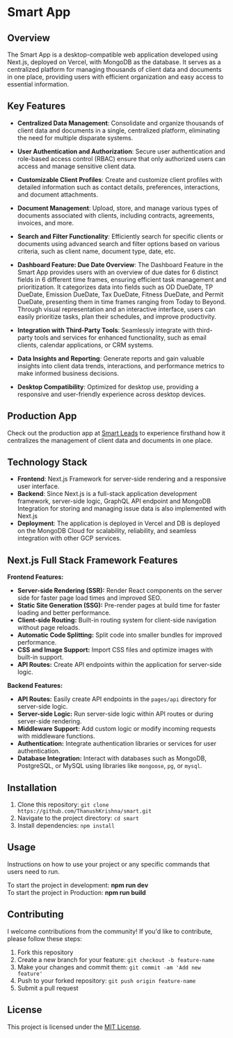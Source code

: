 # Smart App

## Overview

The Smart App is a desktop-compatible web application developed using Next.js, deployed on Vercel, with MongoDB as the database. It serves as a centralized platform for managing thousands of client data and documents in one place, providing users with efficient organization and easy access to essential information.

## Key Features

- **Centralized Data Management**: Consolidate and organize thousands of client data and documents in a single, centralized platform, eliminating the need for multiple disparate systems.

- **User Authentication and Authorization**: Secure user authentication and role-based access control (RBAC) ensure that only authorized users can access and manage sensitive client data.

- **Customizable Client Profiles**: Create and customize client profiles with detailed information such as contact details, preferences, interactions, and document attachments.

- **Document Management**: Upload, store, and manage various types of documents associated with clients, including contracts, agreements, invoices, and more.

- **Search and Filter Functionality**: Efficiently search for specific clients or documents using advanced search and filter options based on various criteria, such as client name, document type, date, etc.

- **Dashboard Feature: Due Date Overview**: The Dashboard Feature in the Smart App provides users with an overview of due dates for 6 distinct fields in 6 different time frames, ensuring efficient task management and prioritization. It categorizes data into fields such as OD DueDate, TP DueDate, Emission DueDate, Tax DueDate, Fitness DueDate, and Permit DueDate, presenting them in time frames ranging from Today to Beyond. Through visual representation and an interactive interface, users can easily prioritize tasks, plan their schedules, and improve productivity.

- **Integration with Third-Party Tools**: Seamlessly integrate with third-party tools and services for enhanced functionality, such as email clients, calendar applications, or CRM systems.

- **Data Insights and Reporting**: Generate reports and gain valuable insights into client data trends, interactions, and performance metrics to make informed business decisions.

- **Desktop Compatibility**: Optimized for desktop use, providing a responsive and user-friendly experience across desktop devices.

## Production App

Check out the production app at [Smart Leads](https://www.smartleads.co.in) to experience firsthand how it centralizes the management of client data and documents in one place.

## Technology Stack

- **Frontend**: Next.js Framework for server-side rendering and a responsive user interface.
- **Backend**: Since Next.js is a full-stack application development framework, server-side logic, GraphQL API endpoint and MongoDB Integration for storing and managing issue data is also implemented with Next.js
- **Deployment**: The application is deployed in Vercel and DB is deployed on the MongoDB Cloud for scalability, reliability, and seamless integration with other GCP services.

## Next.js Full Stack Framework Features

**Frontend Features:**

- **Server-side Rendering (SSR):** Render React components on the server side for faster page load times and improved SEO.
- **Static Site Generation (SSG):** Pre-render pages at build time for faster loading and better performance.
- **Client-side Routing:** Built-in routing system for client-side navigation without page reloads.
- **Automatic Code Splitting:** Split code into smaller bundles for improved performance.
- **CSS and Image Support:** Import CSS files and optimize images with built-in support.
- **API Routes:** Create API endpoints within the application for server-side logic.

**Backend Features:**

- **API Routes:** Easily create API endpoints in the `pages/api` directory for server-side logic.
- **Server-side Logic:** Run server-side logic within API routes or during server-side rendering.
- **Middleware Support:** Add custom logic or modify incoming requests with middleware functions.
- **Authentication:** Integrate authentication libraries or services for user authentication.
- **Database Integration:** Interact with databases such as MongoDB, PostgreSQL, or MySQL using libraries like `mongoose`, `pg`, or `mysql`.

  
## Installation

1. Clone this repository: `git clone https://github.com/ThanushKrishna/smart.git`
2. Navigate to the project directory: `cd smart`
3. Install dependencies: `npm install`

## Usage

Instructions on how to use your project or any specific commands that users need to run.

To start the project in development: **npm run dev**
<br/>
To start the project in Production: **npm run build**


## Contributing

I welcome contributions from the community! If you'd like to contribute, please follow these steps:
1. Fork this repository
2. Create a new branch for your feature: `git checkout -b feature-name`
3. Make your changes and commit them: `git commit -am 'Add new feature'`
4. Push to your forked repository: `git push origin feature-name`
5. Submit a pull request

## License

This project is licensed under the [MIT License](LICENSE).
